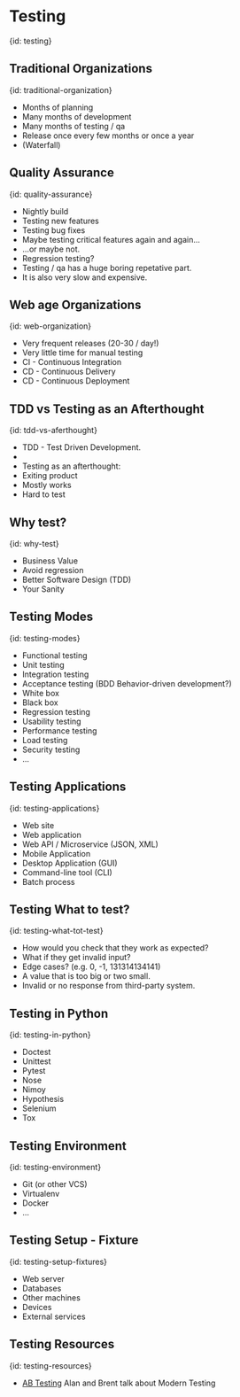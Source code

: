 # Testing
{id: testing}

## Traditional Organizations
{id: traditional-organization}

* Months of planning
* Many months of development
* Many months of testing / qa
* Release once every few months or once a year
* (Waterfall)




## Quality Assurance
{id: quality-assurance}

* Nightly build
* Testing new features
* Testing bug fixes
* Maybe testing critical features again and again...
* ...or maybe not.
* Regression testing?
* Testing / qa has a huge boring repetative part.
* It is also very slow and expensive.



## Web age Organizations
{id: web-organization}

* Very frequent releases (20-30 / day!)
* Very little time for manual testing
* CI - Continuous Integration
* CD - Continuous Delivery
* CD - Continuous Deployment



## TDD vs Testing as an Afterthought
{id: tdd-vs-aferthought}

* TDD - Test Driven Development.
* 
* Testing as an afterthought:
* Exiting product
* Mostly works
* Hard to test



## Why test?
{id: why-test}

* Business Value
* Avoid regression
* Better Software Design (TDD)
* Your Sanity



## Testing Modes
{id: testing-modes}

* Functional testing
* Unit testing
* Integration testing
* Acceptance testing (BDD Behavior-driven development?)
* White box
* Black box
* Regression testing
* Usability testing
* Performance testing
* Load testing
* Security testing
* ...



## Testing Applications
{id: testing-applications}

* Web site
* Web application
* Web API / Microservice (JSON, XML)
* Mobile Application
* Desktop Application (GUI)
* Command-line tool (CLI)
* Batch process



## Testing What to test?
{id: testing-what-tot-test}

* How would you check that they work as expected?
* What if they get invalid input?
* Edge cases? (e.g. 0, -1, 131314134141)
* A value that is too big or two small.
* Invalid or no response from third-party system.



## Testing in Python
{id: testing-in-python}

* Doctest
* Unittest
* Pytest
* Nose
* Nimoy
* Hypothesis
* Selenium
* Tox



## Testing Environment
{id: testing-environment}

* Git (or other VCS)
* Virtualenv
* Docker
* ...



## Testing Setup - Fixture
{id: testing-setup-fixtures}

* Web server
* Databases
* Other machines
* Devices
* External services



## Testing Resources
{id: testing-resources}

* [AB Testing](http://www.angryweasel.com/ABTesting/) Alan and Brent talk about Modern Testing






